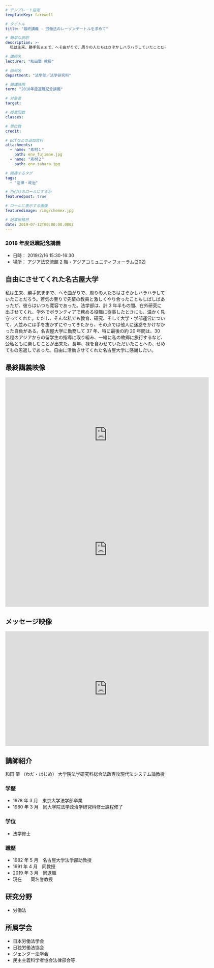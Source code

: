 ```yaml
---
# テンプレート指定
templateKey: farewell

# タイトル
title: "最終講義 - 労働法のレーゾンデートルを求めて"

# 簡単な説明
description: >-
  私は生来、勝手気ままで、へそ曲がりで、周りの人たちはさぞかしハラハラしていたことだろう。若気の至りで先輩の教員と激しくやり合ったこともしばしばあったが、彼らはいつも寛容であった。法学部は、計3年半もの間、在外研究に出させてくれ、学外でボランティアで務める役職に従事したときにも、温かく見守ってくれた。ただし、そんな私でも教育、研究、そして大学・学部運営について、人並みには手を抜かずにやってきたから、その点では他人に迷惑をかけなかった自負がある。名古屋大学に勤務して37年、特に最後の約20年間は、30名程のアジアからの留学生の指導に取り組み、一緒に私の故郷に旅行するなど、公私ともに楽しむことが出来た。長年、禄を食わせていただいたことへの、せめてもの恩返しであった。自由に活動させてくれた名古屋大学に感謝したい。

# 講師名
lecturer: "和田肇 教授"

# 部局名
department: "法学部／法学研究科"

# 開講時限
term: "2018年度退職記念講義"

# 対象者
target:

# 授業回数
classes:

# 単位数
credit:

# pdfなどの追加資料
attachments:
  - name: "素材１"
    path: env_fujimae.jpg
  - name: "素材２"
    path: env_tahara.jpg

# 関連するタグ
tags:
  - "法律・政治"

# 色付けのロールにするか
featuredpost: true

# ロールに表示する画像
featuredimage: /img/chemex.jpg

# 記事投稿日
date: 2019-07-12T00:00:00.000Z
---
```


### 2018 年度退職記念講義

- 日時： 2019/2/16 15:30-16:30
- 場所： アジア法交流館 2 階・アジアコミュニティフォーラム(202)

## 自由にさせてくれた名古屋大学

私は生来、勝手気ままで、へそ曲がりで、周りの人たちはさぞかしハラハラしていたことだろう。若気の至りで先輩の教員と激しくやり合ったこともしばしばあったが、彼らはいつも寛容であった。法学部は、計 3 年半もの間、在外研究に出させてくれ、学外でボランティアで務める役職に従事したときにも、温かく見守ってくれた。ただし、そんな私でも教育、研究、そして大学・学部運営について、人並みには手を抜かずにやってきたから、その点では他人に迷惑をかけなかった自負がある。名古屋大学に勤務して 37 年、特に最後の約 20 年間は、30 名程のアジアからの留学生の指導に取り組み、一緒に私の故郷に旅行するなど、公私ともに楽しむことが出来た。長年、禄を食わせていただいたことへの、せめてもの恩返しであった。自由に活動させてくれた名古屋大学に感謝したい。

## 最終講義映像

<iframe src="https://nuvideo.media.nagoya-u.ac.jp/embed/0a1d5d87020dbdf4dcb4ed296bbd3ae2b30fc8b4/autostart/true/caption/true" width="640" height="360" frameborder="0" allowfullscreen></iframe>

<iframe src="https://nuvideo.media.nagoya-u.ac.jp/embed/b8def486fe9cfd48f34e63feb89c25de165d13a7/autostart/true/caption/true" width="640" height="360" frameborder="0" allowfullscreen></iframe>

## メッセージ映像

<iframe src="https://nuvideo.media.nagoya-u.ac.jp/embed/b61ed073e3749179a2351ce01fed4fa3b0e56cc0/autostart/true/caption/true" width="640" height="360" frameborder="0" allowfullscreen></iframe>

## 講師紹介

和田 肇 （わだ・はじめ） 大学院法学研究科総合法政専攻現代法システム論教授

### 学歴

- 1978 年 3 月　東京大学法学部卒業
- 1980 年 3 月　同大学院法学政治学研究科修士課程修了

### 学位

- 法学修士

### 職歴

- 1982 年 5 月　名古屋大学法学部助教授
- 1991 年 4 月　同教授
- 2019 年 3 月　同退職
- 現在　　同名誉教授

## 研究分野

- 労働法

## 所属学会

- 日本労働法学会
- 日独労働法協会
- ジェンダー法学会
- 民主主義科学者協会法律部会等
